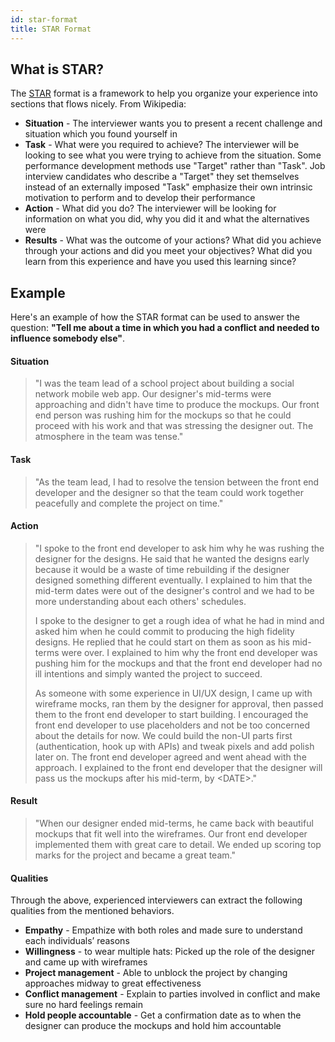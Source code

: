 ```yaml
---
id: star-format
title: STAR Format
---
```


## What is STAR?

The [STAR](https://en.wikipedia.org/wiki/Situation,_task,_action,_result) format is a framework to help you organize your experience into sections that flows nicely. From Wikipedia:

- **Situation** - The interviewer wants you to present a recent challenge and situation which you found yourself in
- **Task** - What were you required to achieve? The interviewer will be looking to see what you were trying to achieve from the situation. Some performance development methods use "Target" rather than "Task". Job interview candidates who describe a "Target" they set themselves instead of an externally imposed "Task" emphasize their own intrinsic motivation to perform and to develop their performance
- **Action** - What did you do? The interviewer will be looking for information on what you did, why you did it and what the alternatives were
- **Results** - What was the outcome of your actions? What did you achieve through your actions and did you meet your objectives? What did you learn from this experience and have you used this learning since?

## Example

Here's an example of how the STAR format can be used to answer the question: **"Tell me about a time in which you had a conflict and needed to influence somebody else"**.

#### Situation

> "I was the team lead of a school project about building a social network mobile web app. Our designer's mid-terms were approaching and didn't have time to produce the mockups. Our front end person was rushing him for the mockups so that he could proceed with his work and that was stressing the designer out. The atmosphere in the team was tense."

#### Task

> "As the team lead, I had to resolve the tension between the front end developer and the designer so that the team could work together peacefully and complete the project on time."

#### Action

> "I spoke to the front end developer to ask him why he was rushing the designer for the designs. He said that he wanted the designs early because it would be a waste of time rebuilding if the designer designed something different eventually. I explained to him that the mid-term dates were out of the designer's control and we had to be more understanding about each others' schedules.
>
> I spoke to the designer to get a rough idea of what he had in mind and asked him when he could commit to producing the high fidelity designs. He replied that he could start on them as soon as his mid-terms were over. I explained to him why the front end developer was pushing him for the mockups and that the front end developer had no ill intentions and simply wanted the project to succeed.
>
> As someone with some experience in UI/UX design, I came up with wireframe mocks, ran them by the designer for approval, then passed them to the front end developer to start building. I encouraged the front end developer to use placeholders and not be too concerned about the details for now. We could build the non-UI parts first (authentication, hook up with APIs) and tweak pixels and add polish later on. The front end developer agreed and went ahead with the approach. I explained to the front end developer that the designer will pass us the mockups after his mid-term, by &lt;DATE&gt;."

#### Result

> "When our designer ended mid-terms, he came back with beautiful mockups that fit well into the wireframes. Our front end developer implemented them with great care to detail. We ended up scoring top marks for the project and became a great team."

#### Qualities

Through the above, experienced interviewers can extract the following qualities from the mentioned behaviors.

- **Empathy** - Empathize with both roles and made sure to understand each individuals’ reasons
- **Willingness** - to wear multiple hats: Picked up the role of the designer and came up with wireframes
- **Project management** - Able to unblock the project by changing approaches midway to great effectiveness
- **Conflict management** - Explain to parties involved in conflict and make sure no hard feelings remain
- **Hold people accountable** - Get a confirmation date as to when the designer can produce the mockups and hold him accountable
